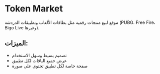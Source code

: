 # Token Market

موقع لبيع منتجات رقمية مثل بطاقات الألعاب وتطبيقات الدردشة (PUBG، Free Fire، Bigo Live وغيرها).

## الميزات:
- تصميم بسيط وسهل الاستخدام
- عرض جميع الباقات لكل تطبيق
- صفحة خاصة لكل تطبيق تحتوي على صورة
